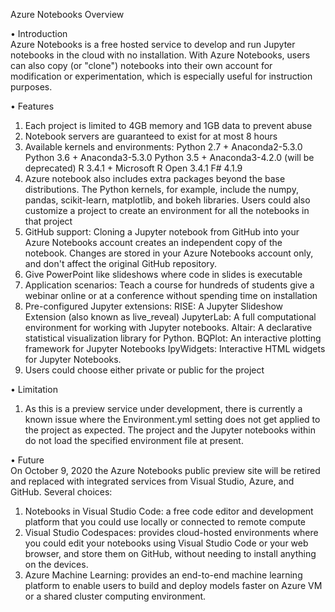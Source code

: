 Azure Notebooks Overview



•	Introduction\
Azure Notebooks is a free hosted service to develop and run Jupyter notebooks in the cloud with no installation. With Azure Notebooks, users can also copy (or "clone") notebooks into their own account for modification or experimentation, which is especially useful for instruction purposes.

•	Features
1.	Each project is limited to 4GB memory and 1GB data to prevent abuse
2.	Notebook servers are guaranteed to exist for at most 8 hours
3.	Available kernels and environments:
Python 2.7 + Anaconda2-5.3.0
Python 3.6 + Anaconda3-5.3.0
Python 3.5 + Anaconda3-4.2.0 (will be deprecated)
R 3.4.1 + Microsoft R Open 3.4.1
F# 4.1.9
4.	Azure notebook also includes extra packages beyond the base distributions. The Python kernels, for example, include the numpy, pandas, scikit-learn, matplotlib, and bokeh libraries. Users could also customize a project to create an environment for all the notebooks in that project
5.	GitHub support: Cloning a Jupyter notebook from GitHub into your Azure Notebooks account creates an independent copy of the notebook. Changes are stored in your Azure Notebooks account only, and don't affect the original GitHub repository.
6.	Give PowerPoint like slideshows where code in slides is executable
7.	Application scenarios: 
Teach a course for hundreds of students
give a webinar online or at a conference without spending time on installation
8.	Pre-configured Jupyter extensions:
RISE: A Jupyter Slideshow Extension (also known as live_reveal)
JupyterLab: A full computational environment for working with Jupyter notebooks.
Altair: A declarative statistical visualization library for Python.
BQPlot: An interactive plotting framework for Jupyter Notebooks
IpyWidgets: Interactive HTML widgets for Jupyter Notebooks.
9.	Users could choose either private or public for the project

•	Limitation
1.	As this is a preview service under development, there is currently a known issue where the Environment.yml setting does not get applied to the project as expected. The project and the Jupyter notebooks within do not load the specified environment file at present.

•	Future\
On October 9, 2020 the Azure Notebooks public preview site will be retired and replaced with integrated services from Visual Studio, Azure, and GitHub. 
Several choices:
1.	Notebooks in Visual Studio Code: a free code editor and development platform that you could use locally or connected to remote compute
2.	Visual Studio Codespaces: provides cloud-hosted environments where you could edit your notebooks using Visual Studio Code or your web browser, and store them on GitHub, without needing to install anything on the devices.
3.	Azure Machine Learning: provides an end-to-end machine learning platform to enable users to build and deploy models faster on Azure VM or a shared cluster computing environment.



